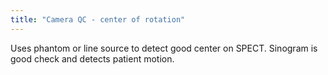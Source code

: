 ```yaml
---
title: "Camera QC - center of rotation"
---
```

Uses phantom or line source to detect good center on SPECT. Sinogram is good check and detects patient motion.

